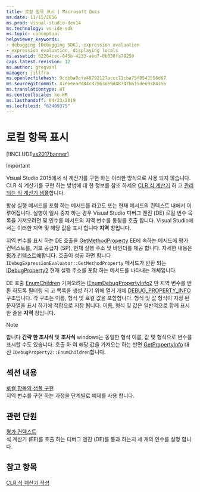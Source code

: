 ```yaml
---
title: 로컬 항목 표시 | Microsoft Docs
ms.date: 11/15/2016
ms.prod: visual-studio-dev14
ms.technology: vs-ide-sdk
ms.topic: conceptual
helpviewer_keywords:
- debugging [Debugging SDK], expression evaluation
- expression evaluation, displaying locals
ms.assetid: 62264cec-845b-4233-aed7-0b038fa79250
caps.latest.revision: 12
ms.author: gregvanl
manager: jillfra
ms.openlocfilehash: 9cdbba0cfa48792127accc71cba75f8542556d67
ms.sourcegitcommit: 47eeeeadd84c879636e9d48747b615de69384356
ms.translationtype: HT
ms.contentlocale: ko-KR
ms.lasthandoff: 04/23/2019
ms.locfileid: "63409375"
---
```

# <a name="displaying-locals"></a>로컬 항목 표시
[!INCLUDE[vs2017banner](../../includes/vs2017banner.md)]

> [!IMPORTANT]
> Visual Studio 2015에서 식 계산기를 구현 하는 이러한 방식으로 사용 되지 않습니다. CLR 식 계산기를 구현 하는 방법에 대 한 정보를 참조 하세요 [CLR 식 계산기](https://github.com/Microsoft/ConcordExtensibilitySamples/wiki/CLR-Expression-Evaluators) 하 고 [관리 되는 식 계산기 샘플](https://github.com/Microsoft/ConcordExtensibilitySamples/wiki/Managed-Expression-Evaluator-Sample)합니다.  
  
 항상 실행 메서드를 포함 하는 메서드를 라고도 또는 현재 메서드의 컨텍스트 내에서 이루어집니다. 실행이 일시 중지 하는 경우 Visual Studio 디버그 엔진 (DE) 로컬 변수 목록을 가져오려면 및 인수를 메서드의 지역 변수를 통칭를 호출 합니다. Visual Studio에서는 이러한 지역 및 해당 값을 표시 합니다 **지역** 창입니다.  
  
 지역 변수를 표시 하는 DE 호출을 [GetMethodProperty](../../extensibility/debugger/reference/idebugexpressionevaluator-getmethodproperty.md) EE에 속하는 메서드에 평가 컨텍스트를, 기호 공급자 (SP), 현재 실행 주소 및 바인더를 제공 합니다. 자세한 내용은 [평가 컨텍스트에](../../extensibility/debugger/evaluation-context.md)합니다. 호출이 성공 하면 합니다 `IDebugExpressionEvaluator::GetMethodProperty` 메서드가 반환 되는 [IDebugProperty2](../../extensibility/debugger/reference/idebugproperty2.md) 현재 실행 주소를 포함 하는 메서드를 나타내는 개체입니다.  
  
 DE 호출 [EnumChildren](../../extensibility/debugger/reference/idebugproperty2-enumchildren.md) 가져오려는 [IEnumDebugPropertyInfo2](../../extensibility/debugger/reference/ienumdebugpropertyinfo2.md) 만 지역 변수를 반환 하도록 필터링 되 고 목록을 생성 하기 위해 열거 개체 [DEBUG_PROPERTY_INFO](../../extensibility/debugger/reference/debug-property-info.md)구조입니다. 각 구조는 이름, 형식 및 로컬 값을 포함합니다. 형식 및 값 형식이 지정 된 문자열을 표시 하기에 적합으로 저장 됩니다. 이름, 형식 및 값은 일반적으로 함께 표시 한 줄을 **지역** 창입니다.  
  
> [!NOTE]
> 합니다 **간략 한 조사식** 및 **조사식** windows는 동일한 형식 이름, 값 및 형식으로 변수를 표시할 수도 있습니다. 호출 하 여 해당 값을 가져오는 하는 반면 [GetPropertyInfo](../../extensibility/debugger/reference/idebugproperty2-getpropertyinfo.md) 대신 `IDebugProperty2::EnumChildren`합니다.  
  
## <a name="in-this-section"></a>섹션 내용  
 [로컬 항목의 샘플 구현](../../extensibility/debugger/sample-implementation-of-locals.md)  
 지역 변수를 구현 하는 과정을 단계별로 예제를 사용 합니다.  
  
## <a name="related-sections"></a>관련 단원  
 [평가 컨텍스트](../../extensibility/debugger/evaluation-context.md)  
 식 계산기 (EE)를 호출 하는 디버그 엔진 (DE)를 통과 하는지 세 개의 인수를 설명 합니다.  
  
## <a name="see-also"></a>참고 항목  
 [CLR 식 계산기 작성](../../extensibility/debugger/writing-a-common-language-runtime-expression-evaluator.md)
